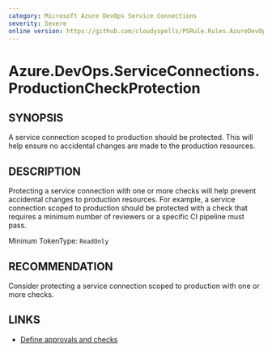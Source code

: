 ```yaml
---
category: Microsoft Azure DevOps Service Connections
severity: Severe
online version: https://github.com/cloudyspells/PSRule.Rules.AzureDevOps/blob/main/src/PSRule.Rules.AzureDevOps/en/Azure.DevOps.ServiceConnections.ProductionCheckProtection.md
---
```


# Azure.DevOps.ServiceConnections.ProductionCheckProtection

## SYNOPSIS

A service connection scoped to production should be protected. This will help
ensure no accidental changes are made to the production resources.

## DESCRIPTION

Protecting a service connection with one or more checks will help prevent
accidental changes to production resources. For example, a service connection
scoped to production should be protected with a check that requires a minimum
number of reviewers or a specific CI pipeline must pass.

Mininum TokenType: `ReadOnly`

## RECOMMENDATION

Consider protecting a service connection scoped to production with one or
more checks.

## LINKS

- [Define approvals and checks](https://learn.microsoft.com/en-us/azure/devops/pipelines/process/approvals?view=azure-devops&tabs=check-pass)

